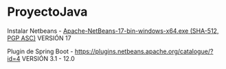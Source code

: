 # ProyectoJava
Instalar Netbeans - [Apache-NetBeans-17-bin-windows-x64.exe (SHA-512, PGP ASC)](https://netbeans.apache.org/download/nb17/) VERSIÓN 17

Plugin de Spring Boot - https://plugins.netbeans.apache.org/catalogue/?id=4 VERSIÓN 3.1 - 12.0

